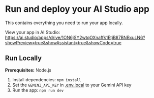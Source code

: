 # Run and deploy your AI Studio app

This contains everything you need to run your app locally.

View your app in AI Studio: https://ai.studio/apps/drive/1ON6jSY2wtqOXnaffk1EtjB87BNBxuLN6?showPreview=true&showAssistant=true&showCode=true

## Run Locally

**Prerequisites:**  Node.js


1. Install dependencies:
   `npm install`
2. Set the `GEMINI_API_KEY` in [.env.local](.env.local) to your Gemini API key
3. Run the app:
   `npm run dev`
